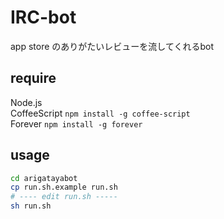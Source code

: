 # IRC-bot
app store のありがたいレビューを流してくれるbot   

## require
Node.js  
CoffeeScript `npm install -g coffee-script`  
Forever `npm install -g forever`  

## usage 
```bash
cd arigatayabot
cp run.sh.example run.sh
# ---- edit run.sh -----
sh run.sh
```
